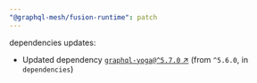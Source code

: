 ```yaml
---
"@graphql-mesh/fusion-runtime": patch
---
```

dependencies updates:
  - Updated dependency [`graphql-yoga@^5.7.0` ↗︎](https://www.npmjs.com/package/graphql-yoga/v/5.7.0) (from `^5.6.0`, in `dependencies`)
